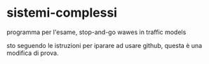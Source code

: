 # sistemi-complessi
programma per l'esame, stop-and-go wawes in traffic models

sto seguendo le istruzioni per iparare ad usare github, questa è una modifica di prova.
